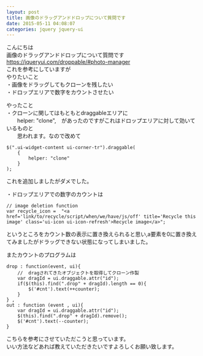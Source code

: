 ```yaml
---
layout: post
title: 画像のドラッグアンドドロップについて質問です
date: 2015-05-11 04:08:07
categories: jquery jquery-ui
---
```

<p>こんにちは<br>
画像のドラッグアンドドロップについて質問です<br>
<a href="https://jqueryui.com/droppable/#photo-manager" rel="nofollow">https://jqueryui.com/droppable/#photo-manager</a><br>
これを参考にしていますが<br>
やりたいこと<br>
・画像をドラッグしてもクローンを残したい<br>
・ドロップエリアで数字をカウントさせたい</p>

<p>やったこと<br>
・クローンに関してはもともとdraggableエリアに<br>
　　helper: "clone",　があったのですがこれはドロップエリアに対して効いているものと<br>
　　思われます。なので改めて</p>

<pre><code>$(".ui-widget-content ui-corner-tr").draggable(
    {
        helper: "clone"
    }
);
</code></pre>

<p>これを追加しましたがダメでした。</p>

<p>・ドロップエリアでの数字のカウントは</p>

<pre><code>// image deletion function
var recycle_icon =  "&lt;a href='link/to/recycle/script/when/we/have/js/off' title='Recycle this image' class='ui-icon ui-icon-refresh'&gt;Recycle image&lt;/a&gt;";
</code></pre>

<p>というところをカウント数の表示に置き換えられると思い,a要素を0に置き換えてみましたがドラッグできない状態になってしまいました。</p>

<p>またカウントのプログラムは</p>

<pre><code>drop : function(event, ui){
    //  dragされてきたオブジェクトを取得してクローン作製
    var dragId = ui.draggable.attr("id");
    if($(this).find(".drop" + dragId).length == 0){
        $('#cnt').text(++counter);
    }
} ,
out : function (event , ui){
    var dragId = ui.draggable.attr("id");
    $(this).find(".drop" + dragId).remove();
    $('#cnt').text(--counter);
}
</code></pre>

<p>こちらを参考にさせていただこうと思っています。<br>
いい方法などあれば教えていただきたいですよろしくお願い致します。</p>
